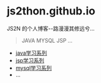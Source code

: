 # js2thon.github.io
JS2N 的个人博客--路漫漫其修远兮...
> JAVA
> MYSQL
> JSP
> ...

* [java学习系列](java学习)
* [jsp学习系列](jsp学习)
* [mysql学习系列](mysql学习)
* ...

